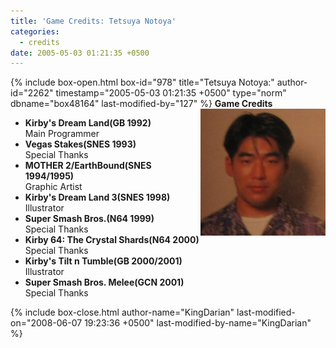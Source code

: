 ```yaml
---
title: 'Game Credits: Tetsuya Notoya'
categories:
  - credits
date: 2005-05-03 01:21:35 +0500
---
```

{% include box-open.html box-id="978" title="Tetsuya Notoya:" author-id="2262" timestamp="2005-05-03 01:21:35 +0500" type="norm" dbname="box48164" last-modified-by="127" %}
<img src="tetsuyanotoya.JPG" align="right" />
<b>Game Credits</b>
<UL>
<LI><b>Kirby's Dream Land(GB 1992)</b><BR />
Main Programmer</LI>
<LI><b>Vegas Stakes(SNES 1993)</b><BR />
Special Thanks</LI>
<LI><b>MOTHER 2/EarthBound(SNES 1994/1995)</b><BR />
Graphic Artist</LI>
<LI><b>Kirby's Dream Land 3(SNES 1998)</b><BR />
Illustrator</LI>
<LI><b>Super Smash Bros.(N64 1999)</b><BR />
Special Thanks</LI>
<LI><b>Kirby 64: The Crystal Shards(N64 2000)</b><BR />
Special Thanks</LI>
<LI><b>Kirby's Tilt n Tumble(GB 2000/2001)</b><BR />
Illustrator</LI>
<LI><b>Super Smash Bros. Melee(GCN 2001)</b><BR />
Special Thanks</LI>
</UL>
{% include box-close.html author-name="KingDarian" last-modified-on="2008-06-07 19:23:36 +0500" last-modified-by-name="KingDarian" %}
